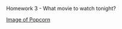 Homework 3 - What movie to watch tonight?

[Image of Popcorn](https://www.thehits.co.nz/media/6615023/cinema-popcorn.jpg)


